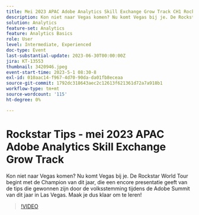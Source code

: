 ```yaml
---
title: Mei 2023 APAC Adobe Analytics Skill Exchange Grow Track CH1 Rockstar Tips
description: Kon niet naar Vegas komen? Nu komt Vegas bij je. De Rockstar World Tour begint met de Champion van dit jaar, die een encore presentatie geeft van de tips die gewonnen zijn door de volksstemming tijdens de Adobe Summit van dit jaar in Las Vegas. Maak je dus klaar om te leren!
solution: Analytics
feature-set: Analytics
feature: Analytics Basics
role: User
level: Intermediate, Experienced
doc-type: Event
last-substantial-update: 2023-06-30T00:00:00Z
jira: KT-13553
thumbnail: 3420946.jpeg
event-start-time: 2023-5-1 08:30-8
exl-id: 010aac14-f967-4d70-90da-da01fb8eceaa
source-git-commit: 1792dc318643aec2c12613f621361d72a7a918b1
workflow-type: tm+mt
source-wordcount: '115'
ht-degree: 0%

---
```


# Rockstar Tips - mei 2023 APAC Adobe Analytics Skill Exchange Grow Track

Kon niet naar Vegas komen? Nu komt Vegas bij je. De Rockstar World Tour begint met de Champion van dit jaar, die een encore presentatie geeft van de tips die gewonnen zijn door de volksstemming tijdens de Adobe Summit van dit jaar in Las Vegas. Maak je dus klaar om te leren!

>[!VIDEO](https://video.tv.adobe.com/v/3420946/?learn=on)
